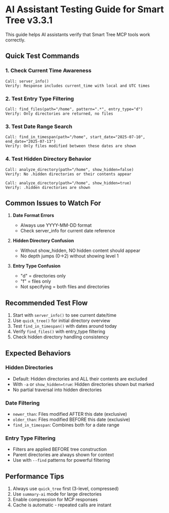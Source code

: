 # AI Assistant Testing Guide for Smart Tree v3.3.1

This guide helps AI assistants verify that Smart Tree MCP tools work correctly.

## Quick Test Commands

### 1. Check Current Time Awareness
```
Call: server_info()
Verify: Response includes current_time with local and UTC times
```

### 2. Test Entry Type Filtering
```
Call: find_files(path="/home", pattern=".*", entry_type="d")
Verify: Only directories are returned, no files
```

### 3. Test Date Range Search
```
Call: find_in_timespan(path="/home", start_date="2025-07-10", end_date="2025-07-13")
Verify: Only files modified between these dates are shown
```

### 4. Test Hidden Directory Behavior
```
Call: analyze_directory(path="/home", show_hidden=false)
Verify: No .hidden directories or their contents appear

Call: analyze_directory(path="/home", show_hidden=true) 
Verify: .hidden directories are shown
```

## Common Issues to Watch For

1. **Date Format Errors**
   - Always use YYYY-MM-DD format
   - Check server_info for current date reference

2. **Hidden Directory Confusion**
   - Without show_hidden, NO hidden content should appear
   - No depth jumps (0→2) without showing level 1

3. **Entry Type Confusion**
   - "d" = directories only
   - "f" = files only
   - Not specifying = both files and directories

## Recommended Test Flow

1. Start with `server_info()` to see current date/time
2. Use `quick_tree()` for initial directory overview
3. Test `find_in_timespan()` with dates around today
4. Verify `find_files()` with entry_type filtering
5. Check hidden directory handling consistency

## Expected Behaviors

### Hidden Directories
- Default: Hidden directories and ALL their contents are excluded
- With `-a` or `show_hidden=true`: Hidden directories shown but marked
- No partial traversal into hidden directories

### Date Filtering
- `newer_than`: Files modified AFTER this date (exclusive)
- `older_than`: Files modified BEFORE this date (exclusive)
- `find_in_timespan`: Combines both for a date range

### Entry Type Filtering
- Filters are applied BEFORE tree construction
- Parent directories are always shown for context
- Use with `--find` patterns for powerful filtering

## Performance Tips

1. Always use `quick_tree` first (3-level, compressed)
2. Use `summary-ai` mode for large directories
3. Enable compression for MCP responses
4. Cache is automatic - repeated calls are instant